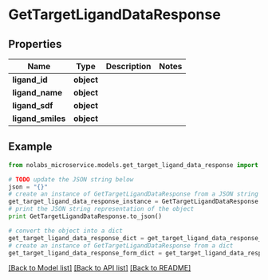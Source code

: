 # GetTargetLigandDataResponse


## Properties

Name | Type | Description | Notes
------------ | ------------- | ------------- | -------------
**ligand_id** | **object** |  | 
**ligand_name** | **object** |  | 
**ligand_sdf** | **object** |  | 
**ligand_smiles** | **object** |  | 

## Example

```python
from nolabs_microservice.models.get_target_ligand_data_response import GetTargetLigandDataResponse

# TODO update the JSON string below
json = "{}"
# create an instance of GetTargetLigandDataResponse from a JSON string
get_target_ligand_data_response_instance = GetTargetLigandDataResponse.from_json(json)
# print the JSON string representation of the object
print GetTargetLigandDataResponse.to_json()

# convert the object into a dict
get_target_ligand_data_response_dict = get_target_ligand_data_response_instance.to_dict()
# create an instance of GetTargetLigandDataResponse from a dict
get_target_ligand_data_response_form_dict = get_target_ligand_data_response.from_dict(get_target_ligand_data_response_dict)
```
[[Back to Model list]](../README.md#documentation-for-models) [[Back to API list]](../README.md#documentation-for-api-endpoints) [[Back to README]](../README.md)


